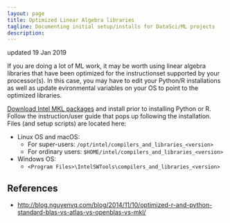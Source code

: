 ```yaml
---
layout: page
title: Optimized Linear Algebra libraries
tagline: Documenting initial setup/installs for DataSci/ML projects
description:
---
```

updated 19 Jan 2019

If you are doing a lot of ML work, it may be worth using linear algebra libraries that have been optimized for the instructionset supported by your processor(s).  In this case, you may have to edit your Python/R installations as well as update evironmental variables on your OS to point to the optimized libraries. 

[Download Intel MKL packages](https://software.intel.com/en-us/mkl) and install prior to installing Python or R.  Follow the instruction/user guide that pops up following the installation. Files (and setup scripts) are located here:
* Linux OS and macOS:
  * For super-users: `/opt/intel/compilers_and_libraries_<version>`
  * For ordinary users: `$HOME/intel/compilers_and_libraries_<version>`
* Windows OS:
  * `<Program Files>\IntelSWTools\compilers_and_libraries_<version>`

## References
* http://blog.nguyenvq.com/blog/2014/11/10/optimized-r-and-python-standard-blas-vs-atlas-vs-openblas-vs-mkl/


